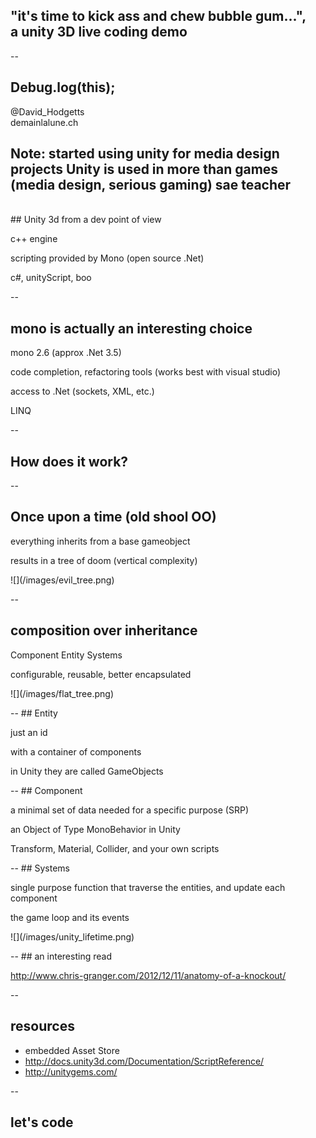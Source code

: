 ## "it's time to kick ass and chew bubble gum...", </br>a unity 3D live coding demo


--
## Debug.log(this);

@David_Hodgetts  
demainlalune.ch

Note:
started using unity for media design projects
Unity is used in more than games (media design, serious gaming)
sae teacher
--


<br/>
## Unity 3d from a dev point of view

<p class="fragment">c++ engine</p>
<p class="fragment">scripting provided by Mono (open source .Net)</p>
<p class="fragment">c#, unityScript, boo</p>

--
## mono is actually an interesting choice

<p class="fragment">mono 2.6 (approx .Net 3.5)</p>
<p class="fragment">code completion, refactoring tools (works best with visual studio)</p>
<p class="fragment">access to .Net (sockets, XML, etc.)</p>
<p class="fragment">LINQ</p>

--
## How does it work?

--
## Once upon a time (old shool OO)

<p class="fragment">everything inherits from a base gameobject</p>
<p class="fragment">results in a tree of doom (vertical complexity)</p>
<p class="fragment">![](/images/evil_tree.png)</p>

--
## composition over inheritance
<p class="fragment">Component Entity Systems</p>
<p class="fragment">configurable, reusable, better encapsulated</p>
<p class="fragment">![](/images/flat_tree.png)</p>
--
## Entity
<p class="fragment">just an id</p>
<p class="fragment">with a container of components</p>
<p class="fragment">in Unity they are called GameObjects</p>
--
## Component
<p class="fragment">a minimal set of data needed for a specific purpose (SRP)</p>
<p class="fragment">an Object of Type MonoBehavior in Unity</p>
<p class="fragment">Transform, Material, Collider, and your own scripts</p>
--
## Systems
<p class="fragment">single purpose function that traverse the entities, and update each component</p>
<p class="fragment">the game loop and its events</p>
<p class="fragment">![](/images/unity_lifetime.png)</p>
--
## an interesting read

http://www.chris-granger.com/2012/12/11/anatomy-of-a-knockout/

--
## resources 
  
- embedded Asset Store
- http://docs.unity3d.com/Documentation/ScriptReference/
- http://unitygems.com/

--
## let's code




